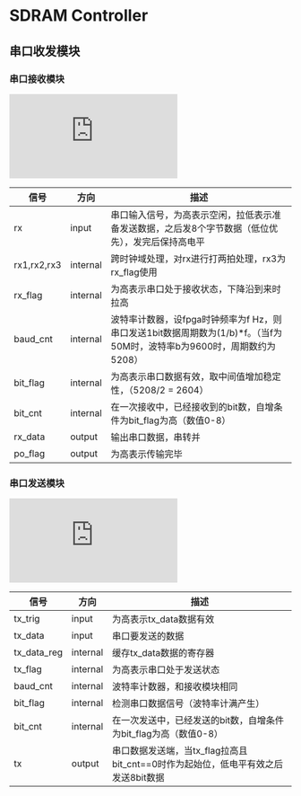 # SDRAM Controller

## 串口收发模块

### 串口接收模块
![](https://svg.wavedrom.com/github/abcsml/SDRAMController/master/doc/wave/uart_rx_wave.json)

| 信号        | 方向     | 描述                                                         |
| ----------- | -------- | ------------------------------------------------------------ |
| rx          | input    | 串口输入信号，为高表示空闲，拉低表示准备发送数据，之后发8个字节数据（低位优先），发完后保持高电平 |
| rx1,rx2,rx3 | internal | 跨时钟域处理，对rx进行打两拍处理，rx3为rx_flag使用           |
| rx_flag     | internal | 为高表示串口处于接收状态，下降沿到来时拉高                             |
| baud_cnt    | internal | 波特率计数器，设fpga时钟频率为f Hz，则串口发送1bit数据周期数为(1/b)*f。（当f为50M时，波特率b为9600时，周期数约为5208） |
| bit_flag    | internal | 为高表示串口数据有效，取中间值增加稳定性，（5208/2 = 2604）  |
| bit_cnt     | internal | 在一次接收中，已经接收到的bit数，自增条件为bit_flag为高（数值0-8） |
| rx_data     | output   | 输出串口数据，串转并                                         |
| po_flag     | output   | 为高表示传输完毕                                             |


### 串口发送模块
![](https://svg.wavedrom.com/github/abcsml/SDRAMController/master/doc/wave/uart_tx_wave.json)

| 信号        | 方向     | 描述                                                         |
| ----------- | -------- | ------------------------------------------------------------ |
| tx_trig     | input    | 为高表示tx_data数据有效                                      |
| tx_data     | input    | 串口要发送的数据                                             |
| tx_data_reg | internal | 缓存tx_data数据的寄存器                                      |
| tx_flag     | internal | 为高表示串口处于发送状态                                     |
| baud_cnt    | internal | 波特率计数器，和接收模块相同                                 |
| bit_flag    | internal | 检测串口数据信号（波特率计满产生）                           |
| bit_cnt     | internal | 在一次发送中，已经发送的bit数，自增条件为bit_flag为高（数值0-8） |
| tx          | output   | 串口数据发送端，当tx_flag拉高且bit_cnt==0时作为起始位，低电平有效之后发送8bit数据 |
